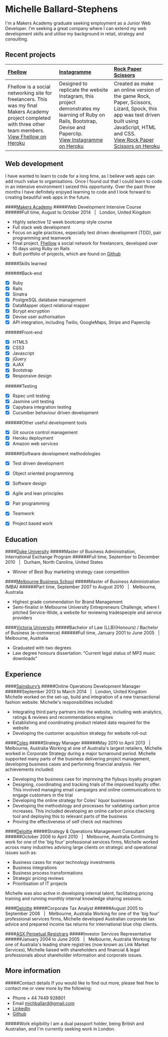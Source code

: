 Michelle Ballard-Stephens
===========================

I'm a Makers Academy graduate seeking employment as a Junior Web Developer.  I'm seeking a great company where I can extend my web development skills and utilise my background in retail, strategy and consulting.

Recent projects
---------------

| [Fhellow] | [Instagramme] | [Rock Paper Scissors] |
|:--------------|:--------------|:--------------|
| Fhellow is a social networking site for freelancers. This was my final Makers Academy project completed with three other team members. <br> [View Fhellow on Heroku] | Designed to replicate the website Instagram, this project demonstrates my learning of Ruby on Rails, Bootstrap, Devise and Paperclip. <br> [View Instagramme on Heroku] | Created as make an online version of the game Rock, Paper, Scissors, Lizard, Spock, this app was test driven built using JavaScript, HTML and CSS. <br> [View Rock Paper Scissors on Heroku] |


Web development
---------------

I have wanted to learn to code for a long time, as I believe web apps can add much value to organisations.  Once I found out that I could learn to code in an intensive environment I seized this opportunity.  Over the past three months I have definitely enjoyed learning to code and I look forward to creating beautiful web apps in the future.

####[Makers Academy]
#####Web Development Intensive Course
######Full time, August to October 2014 &nbsp; | &nbsp; London, United Kingdom
- Highly selective 12 week bootcamp style course
- Full stack web development
- Focus on agile practices, especially test driven development (TDD), pair programming and teamwork
- Final project, [Fhellow] a social network for freelancers, developed over 10 days using Ruby on Rails 
- Built portfolio of projects, which are found on [Github]

#####Skills learned

######Back-end
- [x] Ruby
- [x] Rails 
- [x] Sinatra 
- [x] PostgreSQL database management
- [x] DataMapper object relational mapper
- [x] Bcrypt encryption
- [x] Devise user authorisation
- [x] API integration, including Twilio, GoogleMaps, Stripe and Paperclip

######Front-end
- [x] HTML5
- [x] CSS3
- [x] Javascript
- [x] jQuery
- [x] AJAX
- [x] Bootstrap
- [x] Responsive design

######Testing 
- [x] Rspec unit testing
- [x] Jasmine unit testing
- [x] Capybara integration testing
- [x] Cucumber behaviour driven development

######Other useful development tools
- [x] Git source control management
- [x] Heroku deployment
- [x] Amazon web services

######Software development methodologies
- [x] Test driven development
- [x] Object oriented programming
- [x] Software design 
- [x] Agile and lean principles
- [x] Pair programming
- [x] Teamwork
- [x] Project based work


Education
---------

####[Duke University]
#####Master of Business Administration, International Exchange Program 
######Full time, September to December 2010 &nbsp; | &nbsp; Durham, North Carolina, United States
- Winner of Best Buy marketing strategy case competition

####[Melbourne Business School]
#####Master of Business Administration (MBA)
######Part time, September 2007 to August 2010 &nbsp; | &nbsp; Melbourne, Australia
- Highest grade commendation for Brand Management
- Semi-finalist in Melbourne University Entrepreneurs Challenge, where I pitched Service-Wide, a website for reviewing tradespeople and service providers

####[Victoria University]
#####Bachelor of Law (LLB)(Honours) / Bachelor of Business (e-commerce)
######Full time, January 2001 to June 2005 &nbsp; | &nbsp; Melbourne, Australia
- Graduated with two degrees
- Law degree honours dissertation: "Current legal status of MP3 music downloads"


Experience
----------

####[Sainsbury’s]
#####Online Operations Development Manager
######September 2013 to March 2014 &nbsp; | &nbsp; London, United Kingdom
Michelle worked on the set-up, build and integration of a new transactional fashion website. Michelle's responsibilities included:
- Integrating third party partners into the website, including web analytics, ratings & reviews and recommendations engines
- Establishing and coordinating product related data required for the website
- Developing the customer acquisition strategy for website roll-out

####[Coles]
#####Strategy Manager
######May 2010 to April 2013 &nbsp; | &nbsp; Melbourne, Australia
Working at one of Australia's largest retailers, Michelle worked in Corporate Strategy during a major turnaround period.  Michelle supported many parts of the business delivering project management, developing business cases and performing financial analysis.  Her achievements included:
- Developing the business case for improving the flybuys loyalty program
- Designing, coordinating and tracking trials of the improved loyalty offer.  This involved managing email campaigns and online communications to engage customers in the trial
- Developing the online strategy for Coles' liquor businesses
- Developing the methodology and processes for validating carbon price increases.  This included developing an online carbon price checking tool and deploying this to relevant parts of the business
- Proving the effectiveness of self check out machines  

####[Deloitte]
#####Strategy & Operations Management Consultant
######October 2006 to April 2010 &nbsp; | &nbsp; Melbourne, Australia
Continuing to work for one of the 'big four' professional services firms, Michelle worked across many industries advising large clients on strategic and operational issues such as:
- Business cases for major technology investments 
- Business integrations
- Business process transformations
- Strategic pricing reviews
- Prioritisation of IT projects

Michelle was also active in developing internal talent, facilitating pricing training and running monthly internal knowledge sharing sessions.  

####[Deloitte]
#####Corporate Tax Analyst
######August 2005 to September 2006 &nbsp; | &nbsp; Melbourne, Australia
Working for one of the 'big four' professional services firms, Michelle developed Australian corporate tax advice and prepared income tax returns for international blue chip clients.  

####[ASX Perpetual Registrars]
#####Investor Services Representative
######January 2004 to June 2005 &nbsp; | &nbsp; Melbourne, Australia
Working for one of Australia's leading share registries (now known as Link Market Services), Michelle liaised with shareholders and financial & legal professionals about shareholder information and corporate issues.  


More information
----------------
#####Contact details
If you would like to find out more, please feel free to contact me or view more by the following:  
- Phone + 44 7449 928801
- Email [michballard@gmail.com]
- [LinkedIn]
- [Github]

#####Work eligibility
I am a dual passport holder, being British and Australian, and I'm currently seeking work in London.



[Fhellow]: https://github.com/michballard/fhellow
[Instagramme]: https://github.com/michballard/instagram-copy
[Rock Paper Scissors]: https://github.com/michballard/rock-paper-scissors-lizard-spock

[View Fhellow on Heroku]: http://fhellow.herokuapp.com/
[View Instagramme on Heroku]: #
[View Rock Paper Scissors on Heroku]: http://shrouded-peak-9940.herokuapp.com/

[Makers Academy]: http://www.makersacademy.com/
[Melbourne Business School]: http://mbs.edu/
[Duke University]: http://duke.edu/
[Victoria University]: http://www.vu.edu.au/

[Sainsbury’s]: http://www.sainsburys.co.uk/
[Coles]: http://www.coles.com.au/
[Deloitte]: http://www2.deloitte.com/au/en.html
[ASX Perpetual Registrars]: http://www.linkmarketservices.com.au/corporate/home.html

[michballard@gmail.com]: mailto:michballard@gmail.com
[LinkedIn]: https://www.linkedin.com/in/michballard
[Github]: https://github.com/michballard